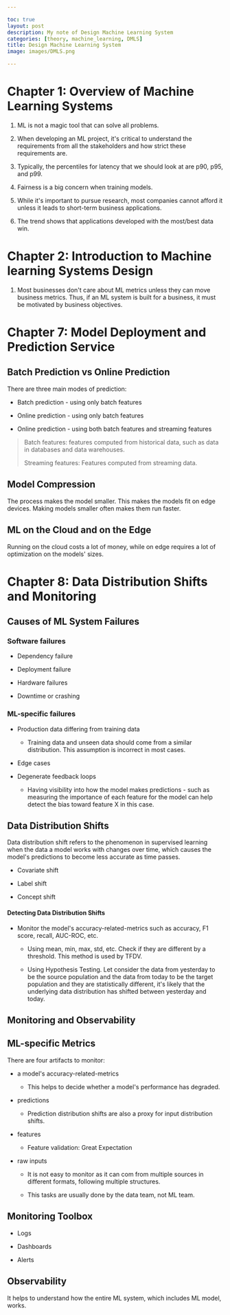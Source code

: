 ```yaml
---

toc: true
layout: post
description: My note of Design Machine Learning System
categories: [theory, machine_learning, DMLS]
title: Design Machine Learning System
image: images/DMLS.png

---
```


# Chapter 1: Overview of Machine Learning Systems

1. ML is not a magic tool that can solve all problems.

2. When developing an ML project, it's critical to understand the requirements from all the stakeholders and how strict these requirements are.

3. Typically, the percentiles for latency that we should look at are p90, p95, and p99.

4. Fairness is a big concern when training models.

5. While it's important to pursue research, most companies cannot afford it unless it leads to short-term business applications.

6. The trend shows that applications developed with the most/best data win.

# Chapter 2: Introduction to Machine learning Systems Design

1. Most businesses don't care about ML metrics unless they can move business metrics. Thus, if an ML system is built for a business, it must be motivated by business objectives.



# Chapter 7: Model Deployment and Prediction Service

## Batch Prediction vs Online Prediction

There are three main modes of prediction:

- Batch prediction -  using only batch features

- Online prediction - using only batch features

- Online prediction - using both batch features and streaming features

> Batch features: features computed from historical data, such as data in databases and data warehouses.
> 
> Streaming features: Features computed from streaming data.

## Model Compression

The process makes the model smaller. This makes the models fit on edge devices. Making models smaller often makes them run faster.

## ML on the Cloud and on the Edge

Running on the cloud costs a lot of money, while on edge requires a lot of optimization on the models' sizes.

# Chapter 8: Data Distribution Shifts and Monitoring

## Causes of ML System Failures

### Software failures

* Dependency failure

* Deployment failure

* Hardware failures

* Downtime or crashing

### ML-specific failures

* Production data differing from training data
  
  * Training data and unseen data should come from a similar distribution. This assumption is incorrect in most cases.

* Edge cases

* Degenerate feedback loops
  
  * Having visibility into how the model makes predictions - such as measuring the importance of each feature for the model can help detect the bias toward feature X in this case.

## Data Distribution Shifts

Data distribution shift refers to the phenomenon in supervised learning when the data a model works with changes over time, which causes the model's predictions to become less accurate as time passes.

* Covariate shift

* Label shift

* Concept shift

#### Detecting Data Distribution Shifts

- Monitor the model's accuracy-related-metrics such as accuracy, F1 score, recall, AUC-ROC, etc.
  
  - Using mean, min, max, std, etc. Check if they are different by a threshold. This method is used by TFDV.
  
  - Using Hypothesis Testing. Let consider the data from yesterday to be the source population and the data from today to be the target population and they are statistically different, it's likely that the underlying data distribution has shifted between yesterday and today.

## Monitoring and Observability

## ML-specific Metrics

There are four artifacts to monitor:

* a model's accuracy-related-metrics
  
  * This helps to decide whether a model's performance has degraded.

* predictions
  
  * Prediction distribution shifts are also a proxy for input distribution shifts.

* features
  
  * Feature validation: Great Expectation

* raw inputs
  
  * It is not easy to monitor as it can com from multiple sources in different formats, following multiple structures.
  
  * This tasks are usually done by the data team, not ML team.

## Monitoring Toolbox

* Logs

* Dashboards

* Alerts

## Observability

It helps to understand how the entire ML system, which includes ML model, works. 
